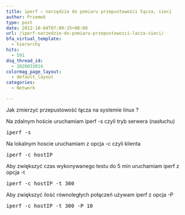 ```yaml
---
title: iperf – narzędzie do pomiaru przepustowości łącza, sieci
author: Przemek
type: post
date: 2012-10-04T07:09:15+00:00
url: /iperf-narzedzie-do-pomiaru-przepustowosci-lacza-sieci/
bfa_virtual_template:
  - hierarchy
hits:
  - 591
dsq_thread_id:
  - 1026033014
colormag_page_layout:
  - default_layout
categories:
  - Network

---
```

Jak zmierzyć przepustowość łącza na systemie linux ?

<!--more-->

Na zdalnym hoście uruchamiam iperf -s czyli tryb serwera (nasłuchu)

<pre class="lang:default highlight:0 decode:true">iperf -s</pre>

Na lokalnym hoscie uruchamiam z opcja -c czyli klienta

<pre class="lang:default highlight:0 decode:true">iperf -c hostIP</pre>

Aby zwiększyć czas wykonywanego testu do 5 min uruchamiam iperf z opcja -t

<pre class="lang:default highlight:0 decode:true">iperf -c hostIP -t 300</pre>

Aby zwiększyć ilość równoległych połączeń używam iperf z opcja -P

<pre class="lang:default highlight:0 decode:true">iperf -c hostIP -t 300 -P 10</pre>